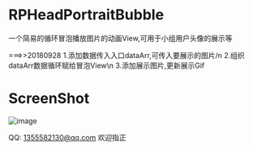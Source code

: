 # RPHeadPortraitBubble

一个简易的循环冒泡播放图片的动画View,可用于小组用户头像的展示等

===>>20180928
1.添加数据传入入口dataArr,可传入要展示的图片/n
2.组织dataArr数据循环赋给冒泡View\n
3.添加展示图片,更新展示Gif

# ScreenShot
![image](https://github.com/RollingPin/RPHeadPortraitBubble/blob/master/RPHeadPortraitBubble/RPHeadPortraitBubble/gif_RPHeadPortraitBubble_new.gif)


QQ: 1355582130@qq.com 欢迎指正
